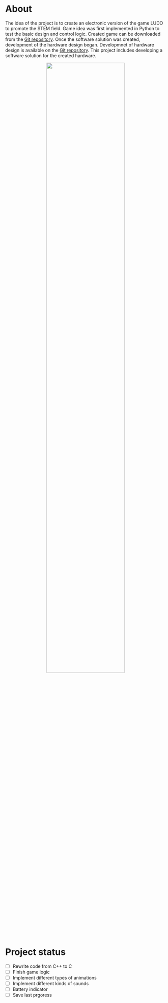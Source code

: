 # About
The idea of the project is to create an electronic version of the game LUDO to promote the STEM field. Game idea was first implemented in Python to test the basic design and control logic. Created game can be downloaded from the [Git repository](https://github.com/Zvonimir96/LUDO-Python). Once the software solution was created, development of the hardware design began. Developmnet of hardware design is available on the [Git repository](https://github.com/jkordek1/Man-Don-t-Get-Angry-Board-game). This project includes developing a software solution for the created hardware.

<p align="center">
  <img src="https://github.com/Zvonimir96/LUDO-Atmega/assets/46999608/c2aaefed-f4bf-4d62-9d88-4fd29494dac7" width="70%">
</p>

# Project status
- [ ] Rewrite code from C++ to C
- [ ] Finish game logic
- [ ] Implement different types of animations
- [ ] Implement different kinds of sounds
- [ ] Battery indicator
- [ ] Save last prgoress

